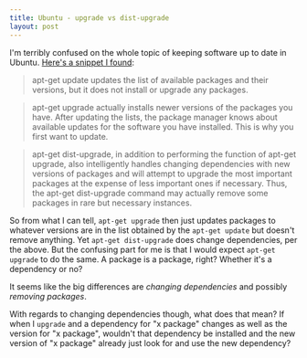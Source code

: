 ```yaml
---
title: Ubuntu - upgrade vs dist-upgrade
layout: post
---
```


I'm terribly confused on the whole topic of keeping software up to date in Ubuntu. [Here's a snippet I found](https://ubuntu-mate.community/t/apt-get-upgrade-vs-apt-get-dist-upgrade/632/2): 


> apt-get update updates the list of available packages and their versions, but it does not install or upgrade any packages.

> apt-get upgrade actually installs newer versions of the packages you have. After updating the lists, the package manager knows about available updates for the software you have installed. This is why you first want to update.

> apt-get dist-upgrade, in addition to performing the function of apt-get upgrade, also intelligently handles changing dependencies with new versions of packages and will attempt to upgrade the most important packages at the expense of less important ones if necessary. Thus, the apt-get dist-upgrade command may actually remove some packages in rare but necessary instances.

So from what I can tell, `apt-get upgrade` then just updates packages to whatever versions are in the list obtained by the `apt-get update` but doesn't remove anything. Yet `apt-get dist-upgrade` does change dependencies, per the above. But the confusing part for me is that I would expect `apt-get upgrade` to do the same. A package is a package, right? Whether it's a dependency or no? 

It seems like the big differences are *changing dependencies* and possibly *removing packages*. 

With regards to changing dependencies though, what does that mean? If when I `upgrade` and a dependency for "x package" changes as well as the version for "x package", wouldn't that dependency be installed and the new version of "x package" already just look for and use the new dependency? 






